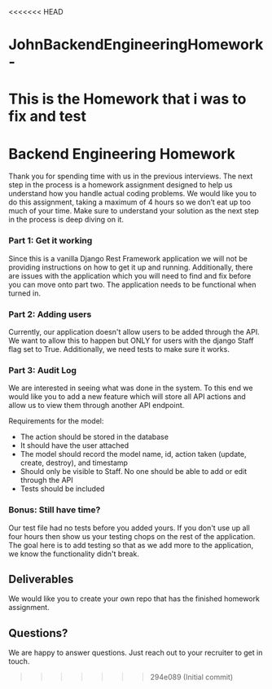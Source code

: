 <<<<<<< HEAD
# JohnBackendEngineeringHomework-
This is the Homework that i was to fix and test
=======
# Backend Engineering Homework  
  
Thank you for spending time with us in the previous interviews.  The next step in the process is a homework assignment designed to help us understand how you handle actual coding problems. We would like you to do this assignment, taking a maximum of 4 hours so we don’t eat up too much of your time.  Make sure to understand your solution as the next step in the process is deep diving on it.   
  
### Part 1: Get it working  
Since this is a vanilla Django Rest Framework application we will not be providing instructions on how to get it up and running. Additionally, there are issues with the application which you will need to find and fix before you can move onto part two.  The application needs to be functional when turned in.  
  
### Part 2: Adding users  
Currently, our application doesn't allow users to be added through the API.  We want to allow this to happen but ONLY for users with the django Staff flag set to True. Additionally, we need tests to make sure it works.  
  
### Part 3: Audit Log  
We are interested in seeing what was done in the system.  To this end we would like you to add a new feature which will store all API actions and allow us to view them through another API endpoint.

Requirements for the model:
* The action should be stored in the database
* It should have the user attached
* The model should record the model name, id, action taken (update, create, destroy), and timestamp
* Should only be visible to Staff.  No one should be able to add or edit through the API
* Tests should be included

### Bonus: Still have time?
Our test file had no tests before you added yours.  If you don't use up all four hours then show us your testing chops on the rest of the application. The goal here is to add testing so that as we add more to the application, we know the functionality didn't break.


## Deliverables
We would like you to create your own repo that has the finished homework assignment.  

## Questions?
We are happy to answer questions.  Just reach out to your recruiter to get in touch.
>>>>>>> 294e089 (Initial commit)
